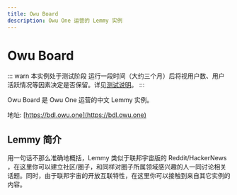```yaml
---
title: Owu Board
description: Owu One 运营的 Lemmy 实例
---
```


# Owu Board <Badge text="Beta" type="warning"/>

::: warn 本实例处于测试阶段
运行一段时间（大约三个月）后将视用户数、用户活跃情况等因素决定是否保留。详见[测试说明](https://bdl.owu.one/post/1)。
:::

Owu Board 是 Owu One 运营的中文 Lemmy 实例。

地址: [https://bdl.owu.one](https://bdl.owu.one)

## Lemmy 简介

用一句话不那么准确地概括，Lemmy 类似于联邦宇宙版的 Reddit/HackerNews ，在这里你可以建立社区/圈子，和同样对圈子所属领域感兴趣的人一同讨论相关话题。同时，由于联邦宇宙的开放互联特性，在这里你可以接触到来自其它实例的内容。
